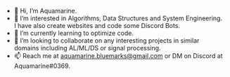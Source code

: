 - 👋 Hi, I’m Aquamarine.
- 👀 I’m interested in Algorithms, Data Structures and System Engineering. I have also create websites and code some Discord Bots.
- 🌱 I’m currently learning to optimize code.
- 💞️ I’m looking to collaborate on any interesting projects in similar domains including AL/ML/DS or signal processing.
- 📫 Reach me at aquamarine.bluemarks@gmail.com or DM on Discord at Aquamarine#0369.

<!---
Accio-Aquamarine/Accio-Aquamarine is a ✨ special ✨ repository because its `README.md` (this file) appears on your GitHub profile.
You can click the Preview link to take a look at your changes.
--->
